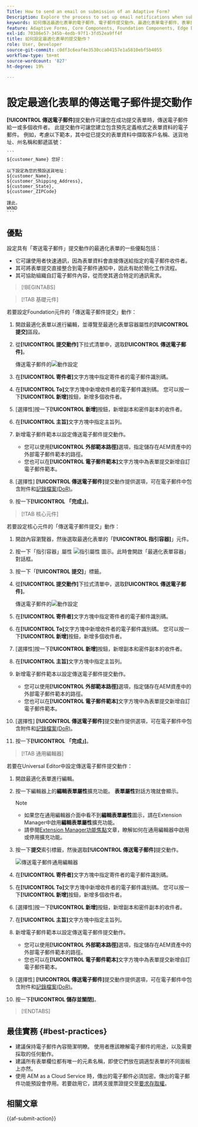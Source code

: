 ```yaml
---
Title: How to send an email on submission of an Adaptive Form?
Description: Explore the process to set up email notifications when submitting an Adaptive Form.
keywords: 如何傳送最適化表單的電子郵件、電子郵件提交動作、最適化表單電子郵件、表單提交電子郵件、傳送電子郵件指南
feature: Adaptive Forms, Core Components, Foundation Components, Edge Delivery Services
exl-id: 70386e57-345b-4edb-97f1-3fd52ea9ff4f
title: 如何設定最適化表單的提交動作？
role: User, Developer
source-git-commit: c0df3c6eaf4e3530cca04157e1a5810ebf5b4055
workflow-type: tm+mt
source-wordcount: '827'
ht-degree: 19%

---
```


# 設定最適化表單的傳送電子郵件提交動作

**[!UICONTROL 傳送電子郵件]**&#x200B;提交動作可讓您在成功提交表單時，傳送電子郵件給一或多個收件者。 此提交動作可讓您建立包含預先定義格式之表單資料的電子郵件。 例如，考慮以下範本，其中從已提交的表單資料中擷取客戶名稱、送貨地址、州名稱和郵遞區號：


    ```
    ${customer_Name} 您好：
    
    以下設定為您的預設送貨地址：
    ${customer_Name},
    ${customer_Shipping_Address},
    ${customer_State},
    ${customer_ZIPCode}
    
    謹此，
    WKND
    ```

## 優點

設定具有「寄送電子郵件」提交動作的最適化表單的一些優點包括：

* 它可讓使用者快速通訊，因為表單資料會直接傳送給指定的電子郵件收件者。
* 其可將表單提交直接整合到電子郵件通知中，因此有助於簡化工作流程。
* 其可協助組織自訂電子郵件內容，從而使其適合特定的通訊需求。

>[!BEGINTABS]

>[!TAB 基礎元件]

若要設定Foundation元件的「傳送電子郵件提交」動作：

1. 開啟最適化表單以進行編輯，並導覽至最適化表單容器屬性的&#x200B;**[!UICONTROL 提交]**&#x200B;區段。
1. 從&#x200B;**[!UICONTROL 提交動作]**&#x200B;下拉式清單中，選取&#x200B;**[!UICONTROL 傳送電子郵件]**。

   傳送電子郵件的![動作設定](/help/forms/assets/send-email-fc.png)

1. 在&#x200B;**[!UICONTROL 寄件者]**&#x200B;文字方塊中指定寄件者的電子郵件識別碼。
1. 在&#x200B;**[!UICONTROL To]**&#x200B;文字方塊中新增收件者的電子郵件識別碼。 您可以按一下&#x200B;**[!UICONTROL 新增]**&#x200B;按鈕，新增多個收件者。
1. [選擇性]按一下&#x200B;**[!UICONTROL 新增]**&#x200B;按鈕，新增副本和密件副本的收件者。
1. 在&#x200B;**[!UICONTROL 主旨]**&#x200B;文字方塊中指定主旨列。
1. 新增電子郵件範本以設定傳送電子郵件提交動作。
   * 您可以使用&#x200B;**[!UICONTROL 外部範本路徑]**&#x200B;選項，指定儲存在AEM資產中的外部電子郵件範本的路徑。
   * 您也可以在&#x200B;**[!UICONTROL 電子郵件範本]**&#x200B;文字方塊中為表單提交新增自訂電子郵件範本。
1. [選擇性] **[!UICONTROL 傳送電子郵件]**&#x200B;提交動作提供選項，可在電子郵件中包含附件和[記錄檔案(DoR)](generate-document-of-record-core-components.md)。
1. 按一下&#x200B;**[!UICONTROL 「完成」]**。

>[!TAB 核心元件]

若要設定核心元件的「傳送電子郵件提交」動作：

1. 開啟內容瀏覽器，然後選取最適化表單的「**[!UICONTROL 指引容器]**」元件。
1. 按一下「指引容器」屬性 ![指引屬性](/help/forms/assets/configure-icon.svg) 圖示。此時會開啟「最適化表單容器」對話框。
1. 按一下「**[!UICONTROL 提交]**」標籤。
1. 從&#x200B;**[!UICONTROL 提交動作]**&#x200B;下拉式清單中，選取&#x200B;**[!UICONTROL 傳送電子郵件]**。

   傳送電子郵件的![動作設定](/help/forms/assets/send-email-action-configuration.gif)
1. 在&#x200B;**[!UICONTROL 寄件者]**&#x200B;文字方塊中指定寄件者的電子郵件識別碼。
1. 在&#x200B;**[!UICONTROL To]**&#x200B;文字方塊中新增收件者的電子郵件識別碼。 您可以按一下&#x200B;**[!UICONTROL 新增]**&#x200B;按鈕，新增多個收件者。
1. [選擇性]按一下&#x200B;**[!UICONTROL 新增]**&#x200B;按鈕，新增副本和密件副本的收件者。
1. 在&#x200B;**[!UICONTROL 主旨]**&#x200B;文字方塊中指定主旨列。
1. 新增電子郵件範本以設定傳送電子郵件提交動作。
   * 您可以使用&#x200B;**[!UICONTROL 外部範本路徑]**&#x200B;選項，指定儲存在AEM資產中的外部電子郵件範本的路徑。
   * 您也可以在&#x200B;**[!UICONTROL 電子郵件範本]**&#x200B;文字方塊中為表單提交新增自訂電子郵件範本。
1. [選擇性] **[!UICONTROL 傳送電子郵件]**&#x200B;提交動作提供選項，可在電子郵件中包含附件和[記錄檔案(DoR)](generate-document-of-record-core-components.md)。
1. 按一下&#x200B;**[!UICONTROL 「完成」]**。

>[!TAB 通用編輯器]

若要在Universal Editor中設定傳送電子郵件提交動作：

1. 開啟最適化表單進行編輯。
1. 按一下編輯器上的&#x200B;**編輯表單屬性**擴充功能。
**表單屬性**&#x200B;對話方塊就會顯示。

   >[!NOTE]
   >
   > * 如果您在通用編輯器介面中看不到&#x200B;**編輯表單屬性**&#x200B;圖示，請在Extension Manager中啟用&#x200B;**編輯表單屬性**&#x200B;擴充功能。
   > * 請參閱[Extension Manager功能焦點](https://developer.adobe.com/uix/docs/extension-manager/feature-highlights/#enablingdisabling-extensions)文章，瞭解如何在通用編輯器中啟用或停用擴充功能。


1. 按一下&#x200B;**提交**&#x200B;索引標籤，然後選取&#x200B;**[!UICONTROL 傳送電子郵件]**&#x200B;提交動作。

   ![傳送電子郵件通用編輯器](/help/forms/assets/send-email-ue.png)

1. 在&#x200B;**[!UICONTROL 寄件者]**&#x200B;文字方塊中指定寄件者的電子郵件識別碼。
1. 在&#x200B;**[!UICONTROL To]**&#x200B;文字方塊中新增收件者的電子郵件識別碼。 您可以按一下&#x200B;**[!UICONTROL 新增]**&#x200B;按鈕，新增多個收件者。
1. [選擇性]按一下&#x200B;**[!UICONTROL 新增]**&#x200B;按鈕，新增副本和密件副本的收件者。
1. 在&#x200B;**[!UICONTROL 主旨]**&#x200B;文字方塊中指定主旨列。
1. 新增電子郵件範本以設定傳送電子郵件提交動作。
   * 您可以使用&#x200B;**[!UICONTROL 外部範本路徑]**&#x200B;選項，指定儲存在AEM資產中的外部電子郵件範本的路徑。
   * 您也可以在&#x200B;**[!UICONTROL 電子郵件範本]**&#x200B;文字方塊中為表單提交新增自訂電子郵件範本。
1. [選擇性] **[!UICONTROL 傳送電子郵件]**&#x200B;提交動作提供選項，可在電子郵件中包含附件和[記錄檔案(DoR)](generate-document-of-record-core-components.md)。
1. 按一下&#x200B;**[!UICONTROL 儲存並關閉]**。

>[!ENDTABS]

## 最佳實務 {#best-practices}

* 建議保持電子郵件內容簡潔明瞭。 使用者應該瞭解電子郵件的用途，以及需要採取的任何動作。
* 建議所有表單欄位都有唯一的元素名稱，即使它們放在調適型表單的不同面板上亦然。
* 使用 AEM as a Cloud Service 時，傳出的電子郵件必須加密。傳出的電子郵件功能預設會停用。若要啟用它，請將支援票證提交至[要求存取權](https://experienceleague.adobe.com/docs/experience-manager-cloud-service/implementing/developing/development-guidelines.html?lang=zh-Hant#sending-email)。

## 相關文章

{{af-submit-action}}
